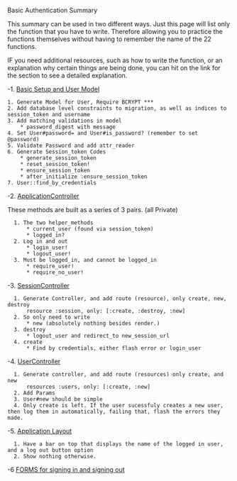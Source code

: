 Basic Authentication Summary

This summary can be used in two different ways. Just this page will list only the function that you have to write. Therefore allowing you to practice the functions themselves without having to remember the name of the 22 functions.

IF you need additional resources, such as how to write the function, or an explanation why certain things are being done, you can hit on the link for the section to see a detailed explanation.


-1. [Basic Setup and User Model](https://github.com/mrutyna/guide_to_basic_auth/blob/master/readme_1.md)

    1. Generate Model for User, Require BCRYPT ***
    2. Add database level constraints to migration, as well as indices to session_token and username
    3. Add matching validations in model
        * password_digest with message
    4. Set User#password= and User#is_password? (remember to set @password)
    5. Validate Password and add attr_reader
    6. Generate Session_token Codes
        * generate_session_token
        * reset_session_token!
        * ensure_session_token
        * after_initialize :ensure_session_token
    7. User::find_by_credentials


-2. [ApplicationController](https://github.com/mrutyna/guide_to_basic_auth/blob/master/readme_2.md)

  These methods are built as a series of 3 pairs. (all Private)

      1. The two helper_methods
          * current_user (found via session_token)
          * logged_in?
      2. Log in and out
          * login_user!
          * logout_user!
      3. Must be logged_in, and cannot be logged_in
          * require_user!
          * require_no_user!

-3. [SessionController](https://github.com/mrutyna/guide_to_basic_auth/blob/master/readme_3.md)

      1. Generate Controller, and add route (resource), only create, new, destroy
          resource :session, only: [:create, :destroy, :new]
      2. So only need to write
          * new (absolutely nothing besides render.)
      3. destroy
          * logout_user and redirect_to new_session_url
      4. create
          * Find by credentials, either flash error or login_user

-4. [UserController](https://github.com/mrutyna/guide_to_basic_auth/blob/master/readme_4.md)

      1. Generate controller, and add route (resources) only create, and new
          resources :users, only: [:create, :new]
      2. Add Params
      3. User#new should be simple
      4. Only create is left. If the user sucessfuly creates a new user, then log them in automatically, failing that, flash the errors they made.

-5. [Application Layout](https://github.com/mrutyna/guide_to_basic_auth/blob/master/readme_5_application.md)

      1. Have a bar on top that displays the name of the logged in user, and a log out button option
      2. Show nothing otherwise.

-6 [FORMS for signing in and signing out](https://github.com/mrutyna/guide_to_basic_auth/blob/master/readme_6.md)
